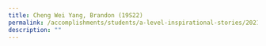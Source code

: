 ```yaml
---
title: Cheng Wei Yang, Brandon (19S22)
permalink: /accomplishments/students/a-level-inspirational-stories/2021/brandon/
description: ""
---
```


